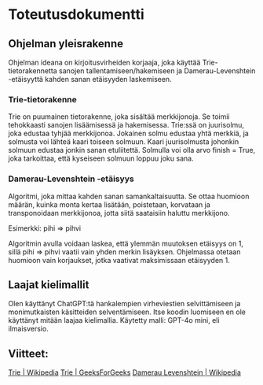 # Toteutusdokumentti

## Ohjelman yleisrakenne

Ohjelman ideana on kirjoitusvirheiden korjaaja, joka käyttää Trie-tietorakennetta sanojen tallentamiseen/hakemiseen ja Damerau-Levenshtein -etäisyyttä kahden sanan etäisyyden laskemiseen.

### Trie-tietorakenne

Trie on puumainen tietorakenne, joka sisältää merkkijonoja. Se toimii tehokkaasti sanojen lisäämisessä ja hakemisessa. Trie:ssä on juurisolmu, joka edustaa tyhjää merkkijonoa. Jokainen solmu edustaa yhtä merkkiä, ja solmusta voi lähteä kaari toiseen solmuun. Kaari juurisolmusta johonkin solmuun edustaa jonkin sanan etuliitettä. Solmulla voi olla arvo finish = True, joka tarkoittaa, että kyseiseen solmuun loppuu joku sana.

### Damerau-Levenshtein -etäisyys

Algoritmi, joka mittaa kahden sanan samankaltaisuutta. Se ottaa huomioon määrän, kuinka monta kertaa lisätään, poistetaan, korvataan ja transponoidaan merkkijonoa, jotta siitä saataisiin haluttu merkkijono.

Esimerkki: pihi => pihvi

Algoritmin avulla voidaan laskea, että ylemmän muutoksen etäisyys on 1, sillä pihi => pihvi vaatii vain yhden merkin lisäyksen. Ohjelmassa otetaan huomioon vain korjaukset, jotka vaativat maksimissaan etäisyyden 1.

## Laajat kielimallit

Olen käyttänyt ChatGPT:tä hankalempien virheviestien selvittämiseen ja monimutkaisten käsitteiden selventämiseen. Itse koodin luomiseen en ole käyttänyt mitään laajaa kielimallia. Käytetty malli: GPT-4o mini, eli ilmaisversio.

## Viitteet:

[Trie | Wikipedia](https://en.wikipedia.org/wiki/Trie)
[Trie | GeeksForGeeks](https://www.geeksforgeeks.org/trie-insert-and-search/)
[Damerau Levenshtein | Wikipedia](https://en.wikipedia.org/wiki/Damerau%E2%80%93Levenshtein_distance)
